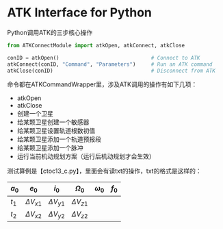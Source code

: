 # ATK Interface for Python

Python调用ATK的三步核心操作
```python
from ATKConnectModule import atkOpen, atkConnect, atkClose

conID = atkOpen()                              # Connect to ATK
atkConnect(conID, "Command", "Parameters")     # Run an ATK command
atkClose(conID)                                # Disconnect from ATK
```
命令都在ATKCommandWrapper里，涉及ATK调用的操作有如下几项：
- atkOpen
- atkClose
- 创建一个卫星
- 给某颗卫星创建一个敏感器
- 给某颗卫星设置轨道根数初值
- 给某颗卫星添加一个轨道预报段
- 给某颗卫星添加一个脉冲
- 运行当前机动规划方案（运行后机动规划才会生效）

测试算例是【ctoc13_c.py】，里面会有读txt的操作，txt的格式是这样的：

|$a_0$ | $e_0$  | $i_0$ | $\Omega_0$ | $\omega_0$ | $f_0$|
| -- | --| --| --|--|--|
|$t_1$ | $\Delta V_{x1}$ | $\Delta V_{y1}$ | $\Delta V_{z1}$|
|$t_2$ | $\Delta V_{x2}$ | $\Delta V_{y2}$  | $\Delta V_{z2}$|

